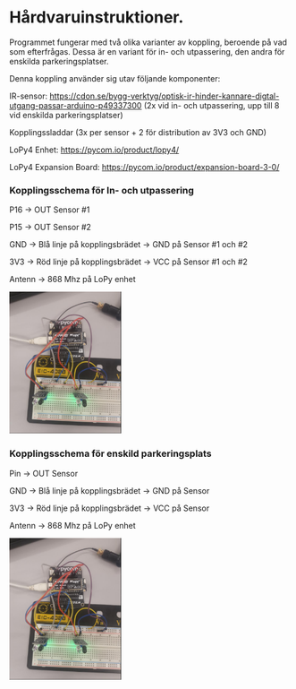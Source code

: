 # Hårdvaruinstruktioner.

Programmet fungerar med två olika varianter av koppling, beroende på vad som efterfrågas. Dessa är en variant för in- och utpassering, den andra för enskilda parkeringsplatser.

Denna koppling använder sig utav följande komponenter:

IR-sensor:
https://cdon.se/bygg-verktyg/optisk-ir-hinder-kannare-digtal-utgang-passar-arduino-p49337300 (2x vid in- och utpassering, upp till 8 vid enskilda parkeringsplatser)

Kopplingssladdar (3x per sensor + 2 för distribution av 3V3 och GND)

LoPy4 Enhet: https://pycom.io/product/lopy4/

LoPy4 Expansion Board: https://pycom.io/product/expansion-board-3-0/

### Kopplingsschema för In- och utpassering
P16 -> OUT Sensor #1

P15 -> OUT Sensor #2

GND -> Blå linje på kopplingsbrädet -> GND på Sensor #1 och #2

3V3 -> Röd linje på kopplingsbrädet -> VCC på Sensor #1 och #2

Antenn -> 868 Mhz på LoPy enhet

<img src="../img/koppling-in-o-ut.jpg" width="200">

### Kopplingsschema för enskild parkeringsplats
Pin -> OUT Sensor

GND -> Blå linje på kopplingsbrädet -> GND på Sensor

3V3 -> Röd linje på kopplingsbrädet -> VCC på Sensor

Antenn -> 868 Mhz på LoPy enhet

<img src="../img/koppling-in-o-ut.jpg" width="200">
